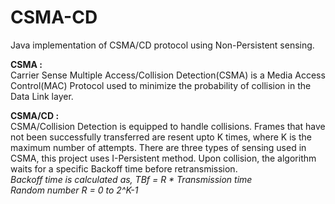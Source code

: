 # CSMA-CD
Java implementation of CSMA/CD protocol using Non-Persistent sensing.

**CSMA :** <br>
Carrier Sense Multiple Access/Collision Detection(CSMA) is a Media Access Control(MAC) Protocol used to minimize the probability of collision in the Data Link layer.

**CSMA/CD :** <br>
CSMA/Collision Detection is equipped to handle collisions. Frames that have not been successfully transferred are resent upto K times, where K is the maximum number of attempts.
There are three types of sensing used in CSMA, this project uses I-Persistent method.
Upon collision, the algorithm waits for a specific Backoff time before retransmission.<br>
*Backoff time is calculated as, TBf = R * Transmission time* 
<br>
*Random number R = 0 to 2^K-1*

